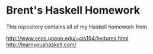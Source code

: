 Brent's Haskell Homework
==============================================

This repository contains all of my Haskell homework from

http://www.seas.upenn.edu/~cis194/lectures.html
http://learnyouahaskell.com/